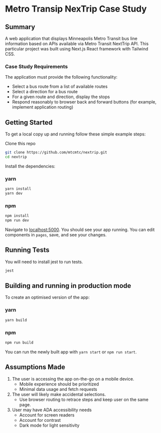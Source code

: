 # Metro Transip NexTrip Case Study

## Summary
A web application that displays Minneapolis Metro Transit bus line information based on APIs available via Metro Transit NextTrip API. This particular project was built using Next.js React framework with Tailwind CSS.

### Case Study Requirements
The application must provide the following functionality:
* Select a bus route from a list of available routes
* Select a direction for a bus route
* For a given route and direction, display the stops
* Respond reasonably to browser back and forward buttons (for example, implement application
routing)

## Getting Started
To get a local copy up and running follow these simple example steps:

Clone this repo
```bash
git clone https://github.com/mtcmtc/nextrip.git
cd nextrip
```

Install the dependencies:

### yarn
```bash
yarn install
yarn dev
```
### npm
```bash
npm install
npm run dev
```

Navigate to [localhost:5000](localhost:5000). You should see your app running. You can edit components in `pages`, save, and see your changes.

## Running Tests

You will need to install jest to run tests.

```bash
jest
```

## Building and running in production mode

To create an optimised version of the app:

### yarn
```bash
yarn build
```

### npm
```bash
npm run build
```

You can run the newly built app with `yarn start` or `npm run start`.

## Assumptions Made
1. The user is accessing the app on-the-go on a mobile device.
	* Mobile experience should be prioritized
	* Minimal data usage and fetch requests
2. The user will likely make accidental selections.
	* Use browser routing to retrace steps and keep user on the same page.
3. User may have ADA accessibility needs
	* Account for screen readers
	* Account for contrast
	* Dark mode for light sensitivity

